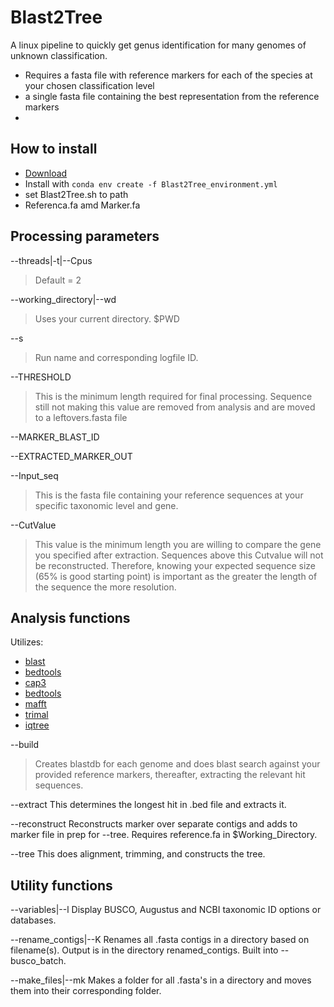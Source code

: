 # Blast2Tree
A linux pipeline to quickly get genus identification for many genomes of unknown classification.
- Requires a fasta file with reference markers for each of the species at your chosen classification level
- a single fasta file containing the best representation from the reference markers
- 

## How to install
- [Download](https://github.com/CallinCeriani/Blast2Tree/archive/refs/tags/Versions.tar.gz)
- Install with `conda env create -f Blast2Tree_environment.yml`
- set Blast2Tree.sh to path
- Referenca.fa amd Marker.fa

## Processing parameters

--threads|-t|--Cpus 
> Default = 2

--working_directory|--wd 
> Uses your current directory. $PWD

--s
>Run name and corresponding logfile ID.

--THRESHOLD
> This is the minimum length required for final processing. Sequence still not making this value are removed from analysis and are moved to a leftovers.fasta file

--MARKER_BLAST_ID

--EXTRACTED_MARKER_OUT

--Input_seq
> This is the fasta file containing your reference sequences at your specific taxonomic level and gene.

--CutValue 
> This value is the minimum length you are willing to compare the gene you specified after extraction. Sequences above this Cutvalue will not be reconstructed. Therefore, knowing your expected sequence size (65% is good starting point) is important as the greater the length of the sequence the more resolution. 

## Analysis functions
Utilizes: 
- [blast](https://anaconda.org/bioconda/blast) 
- [bedtools](https://anaconda.org/bioconda/bedtools)
- [cap3](https://anaconda.org/bioconda/cap3)
- [bedtools](https://anaconda.org/bioconda/bedtools)
- [mafft](https://anaconda.org/bioconda/mafft)
- [trimal](https://anaconda.org/bioconda/trimal)
- [iqtree](https://anaconda.org/bioconda/iqtree)

--build
> Creates blastdb for each genome and does blast search against your provided reference markers, thereafter, extracting the relevant hit sequences.

--extract
This determines the longest hit in .bed file and extracts it.

--reconstruct
Reconstructs marker over separate contigs and adds to marker file in prep for --tree. Requires reference.fa in $Working_Directory.

--tree
This does alignment, trimming, and constructs the tree.

## Utility functions

--variables|--l
Display BUSCO, Augustus and NCBI taxonomic ID options or databases.

--rename_contigs|--K
Renames all .fasta contigs in a directory based on filename(s). Output is in the directory renamed_contigs. Built into --busco_batch.

--make_files|--mk
Makes a folder for all .fasta's in a directory and moves them into their corresponding folder.
